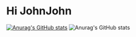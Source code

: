 # Hi JohnJohn
[![Anurag's GitHub stats](https://github-readme-stats.vercel.app/api?JohnJohn081=anuraghazra)](https://github.com/anuraghazra/github-readme-stats) 
![Anurag's GitHub stats](https://github-readme-stats.vercel.app/api?JohnJohn081=anuraghazra&show_icons=true&theme=radical)
